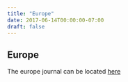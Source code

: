 ```yaml
---
title: "Europe"
date: 2017-06-14T00:00:00-07:00
draft: false
---
```


## Europe

The europe journal can be located [here](https://europe.birki.io)
